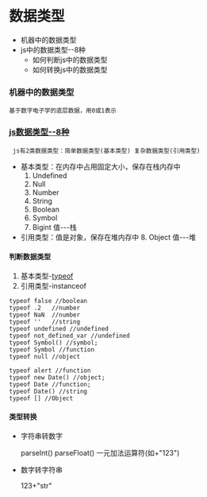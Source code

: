 # 数据类型

- 机器中的数据类型
- js中的数据类型--8种
    - 如何判断js中的数据类型
    - 如何转换js中的数据类型
    

### 机器中的数据类型
    基于数字电子学的底层数据，用0或1表示

### [js数据类型--8种](https://developer.mozilla.org/zh-CN/docs/Web/JavaScript/Guide/Grammar_and_types#%E6%95%B0%E6%8D%AE%E7%BB%93%E6%9E%84%E5%92%8C%E7%B1%BB%E5%9E%8B)
     js有2类数据类型：简单数据类型(基本类型) 复杂数据类型(引用类型)
- 基本类型：在内存中占用固定大小，保存在栈内存中
    1. Undefined
    2. Null
    3. Number
    4. String
    5. Boolean
    6. Symbol 
    7. Bigint  值---栈
- 引用类型：值是对象，保存在堆内存中
    8. Object  值---堆

#### 判断数据类型

1. 基本类型-[typeof](https://developer.mozilla.org/zh-CN/docs/Web/JavaScript/Reference/Operators/typeof)
2. 引用类型-instanceof
```
typeof false //boolean
typeof .2   //number
typeof NaN  //number
typeof ''   //string
typeof undefined //undefined
typeof not_defined_var //undefined
typeof Symbol() //symbol;
typeof Symbol //function
typeof null //object

typeof alert //function
typeof new Date() //object;
typeof Date //function;
typeof Date() //string
typeof [] //Object
```
#### 类型转换
- 字符串转数字

    parseInt() parseFloat() 一元加法运算符(如+"123")
- 数字转字符串


    123+"str"
